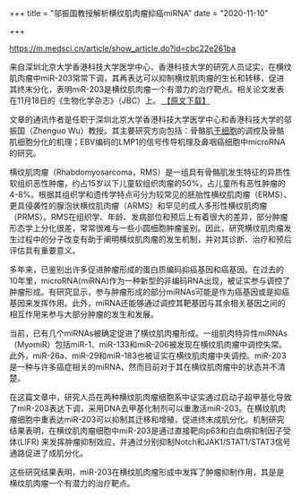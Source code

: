 +++
title = "邬振国教授解析横纹肌肉瘤抑癌miRNA"
date = "2020-11-10"

+++

https://m.medsci.cn/article/show_article.do?id=cbc22e261ba

来自深圳北京大学香港科技大学医学中心、香港科技大学的研究人员证实，在横纹肌肉瘤中miR-203常常下调，其再表达可以抑制横纹肌肉瘤的生长和转移，促进其终末分化，表明miR-203是横纹肌肉瘤一个有潜力的治疗靶点。相关论文发表在11月18日的《生物化学杂志》（JBC）上。[ 【原文下载】](http://cme.medsci.cn/docs/info/3212043.html)

文章的通讯作者是任职于深圳北京大学香港科技大学医学中心和香港科技大学的邬振国（Zhenguo Wu）教授。其主要研究方向包括：骨骼肌[干细胞](http://www.medsci.cn/article/list.asp?q=干细胞)的调控及骨骼肌细胞分化的机理；EBV编码的LMP1的信号传导机理及鼻咽癌细胞中microRNA的研究。

横纹肌肉瘤（Rhabdomyosarcoma，RMS）是一组具有骨骼肌发生特征的异质性软组织恶性肿瘤，约占15岁以下儿童软组织肉瘤的50%，占儿童所有恶性肿瘤的4-8%。根据其组织学和遗传学特点可分为较常见的胚胎性横纹肌肉瘤（ERMS）、更具侵袭性的腺泡状横纹肌肉瘤（ARMS）和罕见的成人多形性横纹肌肉瘤（PRMS）。RMS在组织学、年龄、发病部位和预后上有着很大的差异，部分肿瘤形态学上分化很差，常常很难与一些小圆细胞肿瘤鉴别。因此，研究横纹肌肉瘤发生过程中的分子改变有助于阐明横纹肌肉瘤的发生机制，并对其诊断、治疗和预后评估具有重要意义。

多年来，已鉴别出许多促进肿瘤形成的蛋白质编码抑癌基因和癌基因。在过去的10年里，microRNA(miRNA)作为一种新型的非编码RNA出现，被证实参与调控了肿瘤形成。有研究显示，参与肿瘤形成的部分miRNAs可能是作为癌基因或是抑癌基因来发挥作用。此外，miRNA还能够通过调控其靶基因与其余相关基因之间的相互作用来参与大部分肿瘤的发生和发展。

当前，已有几个miRNAs被确定促进了横纹肌肉瘤形成。一组肌肉特异性miRNAs（MyomiR）包括miR-1、miR-133和miR-206被发现在横纹肌肉瘤中调控失常。此外，miR-26a、miR-29和miR-183也被证实在横纹肌肉瘤中失调控。miR-203是一种与许多癌症相关的miRNA，然而目前对于其在横纹肌肉瘤中的状态并不清楚。

在这篇文章中，研究人员在两种横纹肌肉瘤细胞系中证实通过启动子超甲基化导致了miR-203表达下调，采用DNA去甲基化制剂可以重激活miR-203。在横纹肌肉瘤细胞中重表达miR-203可以抑制其迁移和增殖，促进终末成肌分化。机制研究结果表明，在横纹肌肉瘤细胞中miR-203是通过直接靶向p63和白血病抑制因子受体(LIFR) 来发挥肿瘤抑制效应，并通过分别抑制Notch和JAK1/STAT1/STAT3信号通路促进了成肌分化。

这些研究结果表明，miR-203在横纹肌肉瘤形成中发挥了肿瘤抑制作用，其是是横纹肌肉瘤一个有潜力的治疗靶点。